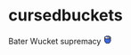 # cursedbuckets
Bater Wucket supremacy <img src="https://github.com/ekulxam/cursedbuckets/blob/58a499023642f7ba6934edbca767b1349e0aa9a9/src/main/resources/assets/cursedbuckets/textures/item/bater_wucket.png"></img>
